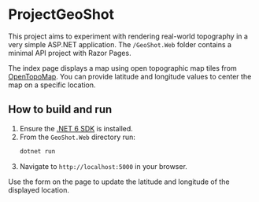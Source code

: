 # ProjectGeoShot

This project aims to experiment with rendering real-world topography in a very simple ASP.NET application. The `/GeoShot.Web` folder contains a minimal API project with Razor Pages.

The index page displays a map using open topographic map tiles from [OpenTopoMap](https://opentopomap.org). You can provide latitude and longitude values to center the map on a specific location.

## How to build and run

1. Ensure the [.NET 6 SDK](https://dotnet.microsoft.com/download) is installed.
2. From the `GeoShot.Web` directory run:
   ```bash
   dotnet run
   ```
3. Navigate to `http://localhost:5000` in your browser.

Use the form on the page to update the latitude and longitude of the displayed location.

